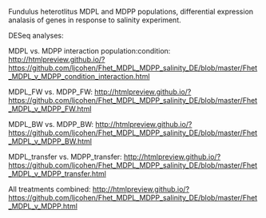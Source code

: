 Fundulus heterotlitus MDPL and MDPP populations, differential expression analasis of genes in response to salinity experiment. 

DESeq analyses:

MDPL vs. MDPP interaction population:condition:
http://htmlpreview.github.io/?https://github.com/ljcohen/Fhet_MDPL_MDPP_salinity_DE/blob/master/Fhet_MDPL_v_MDPP_condition_interaction.html

MDPL_FW vs. MDPP_FW:
http://htmlpreview.github.io/?https://github.com/ljcohen/Fhet_MDPL_MDPP_salinity_DE/blob/master/Fhet_MDPL_v_MDPP_FW.html

MDPL_BW vs. MDPP_BW:
http://htmlpreview.github.io/?https://github.com/ljcohen/Fhet_MDPL_MDPP_salinity_DE/blob/master/Fhet_MDPL_v_MDPP_BW.html

MDPL_transfer vs. MDPP_transfer:
http://htmlpreview.github.io/?https://github.com/ljcohen/Fhet_MDPL_MDPP_salinity_DE/blob/master/Fhet_MDPL_v_MDPP_transfer.html

All treatments combined:
http://htmlpreview.github.io/?https://github.com/ljcohen/Fhet_MDPL_MDPP_salinity_DE/blob/master/Fhet_MDPL_v_MDPP.html
